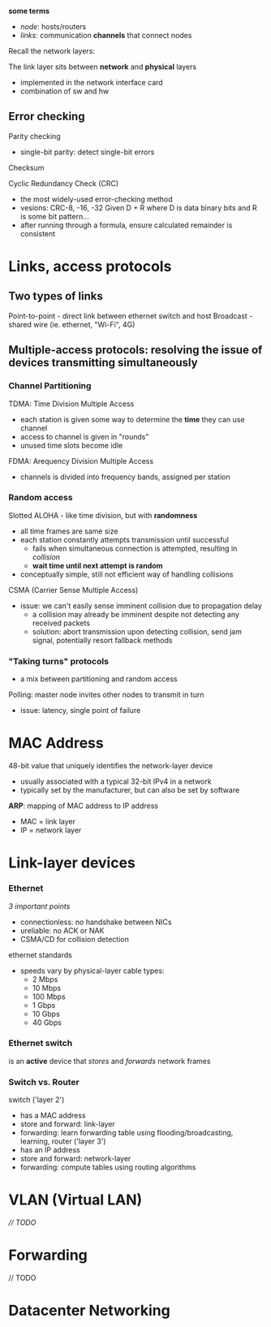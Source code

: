 **some terms**
- *node*: hosts/routers
- *links*: communication **channels** that connect nodes

Recall the network layers:


The link layer sits between **network** and **physical** layers
- implemented in the network interface card
- combination of sw and hw

## Error checking

Parity checking
- single-bit parity: detect single-bit errors

Checksum

Cyclic Redundancy Check (CRC)
- the most widely-used error-checking method
- vesions: CRC-8, -16, -32
Given D + R where D is data binary bits and R is some bit pattern...
- after running through a formula, ensure calculated remainder is consistent

# Links, access protocols

## Two types of links
Point-to-point - direct link between ethernet switch and host
Broadcast - shared wire (ie. ethernet, "Wi-Fi", 4G)

## Multiple-access protocols: resolving the issue of devices transmitting **simultaneously**

### Channel Partitioning
TDMA: Time Division Multiple Access
- each station is given some way to determine the **time** they can use channel
- access to channel is given in "rounds"
- unused time slots become idle

FDMA: Arequency Division Multiple Access
- channels is divided into frequency bands, assigned per station

### Random access
Slotted ALOHA - like time division, but with **randomness**
- all time frames are same size
- each station constantly attempts transmission until successful
	- fails when simultaneous connection is attempted, resulting in *collision*
	- **wait time until next attempt is random**
- conceptually simple, still not efficient way of handling collisions

CSMA (Carrier Sense Multiple Access)
- issue: we can't easily sense imminent collision due to propagation delay
	- a collision may already be imminent despite not detecting any received packets
	- solution: abort transmission upon detecting collision, send jam signal, potentially resort fallback methods

### "Taking turns" protocols
- a mix between partitioning and random access

Polling: master node invites other nodes to transmit in turn
- issue: latency, single point of failure

# MAC Address
48-bit value that uniquely identifies the network-layer device
- usually associated with a typical 32-bit IPv4 in a network
- typically set by the manufacturer, but can also be set by software

**ARP**: mapping of MAC address to IP address
  - MAC = link layer
  - IP = network layer

# Link-layer devices
### Ethernet
*3 important points*
- connectionless: no handshake between NICs
- ureliable: no ACK or NAK
- CSMA/CD for collision detection

ethernet standards
- speeds vary by physical-layer cable types:
	- 2 Mbps
	- 10 Mbps
	- 100 Mbps
	- 1 Gbps
	- 10 Gbps
	- 40 Gbps

### Ethernet switch
is an **active** device that *stores* and *forwards* network frames

### Switch vs. Router
switch ('layer 2')
- has a MAC address
- store and forward: link-layer
- forwarding: learn forwarding table using flooding/broadcasting, learning, 
router ('layer 3')
- has an IP address
- store and forward: network-layer
- forwarding: compute tables using routing algorithms


# VLAN (Virtual LAN)
*// TODO*

# Forwarding 
// TODO

# Datacenter Networking